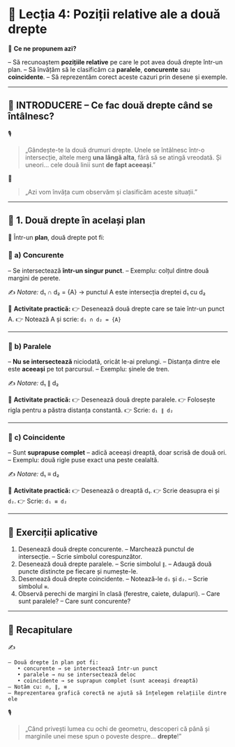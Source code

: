 # 📘 Lecția 4: Poziții relative ale a două drepte

🎯 **Ce ne propunem azi?**

 – Să recunoaștem **pozițiile relative** pe care le pot avea două drepte într-un plan.
 – Să învățăm să le clasificăm ca **paralele**, **concurente** sau **coincidente**.
 – Să reprezentăm corect aceste cazuri prin desene și exemple.

------

## 🔔 INTRODUCERE – Ce fac două drepte când se întâlnesc?

🎙️

> „Gândește-te la două drumuri drepte.
>  Unele se întâlnesc într-o intersecție, altele merg **una lângă alta**, fără să se atingă vreodată.
>  Și uneori… cele două linii sunt **de fapt aceeași**.”

🧠

> „Azi vom învăța cum observăm și clasificăm aceste situații.”

------

## 🔹 1. Două drepte în același plan

📌 Într-un **plan**, două drepte pot fi:

### 🔸 a) **Concurente**

– Se intersectează **într-un singur punct**.
 – Exemplu: colțul dintre două margini de perete.

✍️ *Notare:*
 d₁ ∩ d₂ = {A}
 → punctul A este intersecția dreptei d₁ cu d₂

📌 **Activitate practică:**
 👉 Desenează două drepte care se taie într-un punct A.
 👉 Notează A și scrie: `d₁ ∩ d₂ = {A}`

------

### 🔸 b) **Paralele**

– **Nu se intersectează** niciodată, oricât le-ai prelungi.
 – Distanța dintre ele este **aceeași** pe tot parcursul.
 – Exemplu: șinele de tren.

✍️ *Notare:*
 d₁ ∥ d₂

📌 **Activitate practică:**
 👉 Desenează două drepte paralele.
 👉 Folosește rigla pentru a păstra distanța constantă.
 👉 Scrie: `d₁ ∥ d₂`

------

### 🔸 c) **Coincidente**

– Sunt **suprapuse complet** – adică aceeași dreaptă, doar scrisă de două ori.
 – Exemplu: două rigle puse exact una peste cealaltă.

✍️ *Notare:*
 d₁ ≡ d₂

📌 **Activitate practică:**
 👉 Desenează o dreaptă d₁.
 👉 Scrie deasupra ei și `d₂`.
 👉 Scrie: `d₁ ≡ d₂`

------

## 🧪 Exerciții aplicative

1. Desenează două drepte concurente.
    – Marchează punctul de intersecție.
    – Scrie simbolul corespunzător.
2. Desenează două drepte paralele.
    – Scrie simbolul `∥`.
    – Adaugă două puncte distincte pe fiecare și numește-le.
3. Desenează două drepte coincidente.
    – Notează-le `d₁` și `d₂`.
    – Scrie simbolul `≡`.
4. Observă perechi de margini în clasă (ferestre, caiete, dulapuri).
    – Care sunt paralele?
    – Care sunt concurente?

------

## 🔁 Recapitulare

✍️

```
– Două drepte în plan pot fi:  
   • concurente → se intersectează într-un punct  
   • paralele → nu se intersectează deloc  
   • coincidente → se suprapun complet (sunt aceeași dreaptă)  
– Notăm cu: ∩, ∥, ≡  
– Reprezentarea grafică corectă ne ajută să înțelegem relațiile dintre ele
```

🎙️

> „Când privești lumea cu ochi de geometru, descoperi că până și marginile unei mese spun o poveste despre… **drepte**!”

